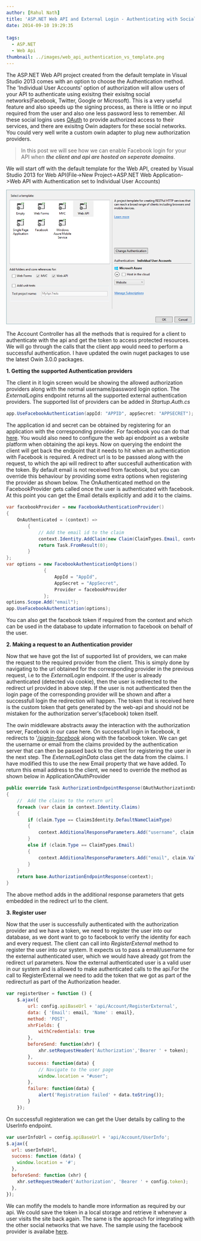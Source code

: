 ```yaml
---
author: [Rahul Nath]
title: 'ASP.NET Web API and External Login - Authenticating with Social Networks'
date: 2014-09-10 19:29:35
  
tags:
  - ASP.NET
  - Web Api
thumbnail: ../images/web_api_authentication_vs_template.png
---
```


The ASP.NET Web API project created from the default template in Visual Studio 2013 comes with an option to choose the Authentication method. The 'Individual User Accounts' option of authorization will allow users of your API to authenticate using exisitng their exisitng social networks(Facebook, Twitter, Google or Microsoft). This is a very useful feature and also speeds up the signing process, as there is little or no input required from the user and also one less password less to remember. All these social logins uses [OAuth](http://oauth.net/) to provide authorized access to their services, and there are exisitng Owin adapters for these social networks. You could very well write a custom owin adapter to plug new authorization providers.

> In this post we will see how we can enable Facebook login for your API when **_the client and api are hosted on seperate domains_**.

We will start off with the default template for the Web API, created by Visual Studio 2013 for Web API(File->New Project->ASP.NET Web Application->Web API with Authentication set to Individual User Accounts)

![Visual Studio 2013 Web Api Template](../images/web_api_authentication_vs_template.png)

The Account Controller has all the methods that is required for a client to authenticate with the api and get the token to access protected resources. We will go through the calls that the client app would need to perform a successful authentication. I have updated the owin nuget packages to use the latest Owin 3.0.0 packages.

**1. Getting the supported Authentication providers**

The client in it login screen would be showing the allowed authorization providers along with the normal username/password login option. The _ExternalLogins_ endpoint returns all the supported external authentication providers. The supported list of providers can be added in _Startup.Auth.cs_

```csharp
app.UseFacebookAuthentication(appId: "APPID", appSecret: "APPSECRET");
```

The application id and secret can be obtained by registering for an application with the corresponding provider. For facebook you can do that [here](https://developers.facebook.com/). You would also need to configure the web api endpoint as a website platform when obtaining the api keys. Now on querying the endoint the client will get back the endpoint that it needs to hit when an authentication with Facebook is required. A redirect url is to be passsed along with the request, to which the api will redirect to after succesfull authentication with the token. By default email is not received from facebook, but you can override this behaviour by providing some extra options when registering the provider as shown below. The OnAuthenticated method on the FacebookProvider gets called once the user is authenticated with facebook. At this point you can get the Email details explicitly and add it to the claims.

```csharp
var facebookProvider = new FacebookAuthenticationProvider()
{
    OnAuthenticated = (context) =>
        {
            // Add the email id to the claim
            context.Identity.AddClaim(new Claim(ClaimTypes.Email, context.Email));
            return Task.FromResult(0);
        }
};
var options = new FacebookAuthenticationOptions()
              {
                  AppId = "AppId",
                  AppSecret = "AppSecret",
                  Provider = facebookProvider
              };
options.Scope.Add("email");
app.UseFacebookAuthentication(options);
```

You can also get the facebook token if required from the context and which can be used in the database to update information to facebook on behalf of the user.

**2. Making a request to an Authentication provider**

Now that we have got the list of supported list of providers, we can make the request to the required provider from the client. This is simply done by navigating to the url obtained for the corresponding provider in the previous request, i.e to the _ExternalLogin_ endpoint. If the user is already authenticated (detected via cookie), then the user is redirected to the redirect url provided in above step. If the user is not authenticated then the login page of the corresponding provider will be shown and after a successfull login the redirection will happen. The token that is received here is the custom token that gets generated by the web-api and should not be mistaken for the authorization server's(facebook) token itself.

The owin middleware abstracts away the interaction with the authorization server, Facebook in our case here. On successfull login in facebook, it redirects to '_[/signin-facebook](https://katanaproject.codeplex.com/SourceControl/latest#src/Microsoft.Owin.Security.Facebook/FacebookAuthenticationOptions.cs)_ along with the facebook token. We can get the username or email from the claims provided by the authentication server that can then be passed back to the client for registering the user in the next step. The _ExternalLoginData_ class get the data from the claims. I have modified this to use the new Email property that we have added. To return this email address to the client, we need to override the method as shown below in ApplicationOAuthProvider

```csharp
public override Task AuthorizationEndpointResponse(OAuthAuthorizationEndpointResponseContext context)
{
    //  Add the claims to the return url
    foreach (var claim in context.Identity.Claims)
    {
        if (claim.Type == ClaimsIdentity.DefaultNameClaimType)
        {
            context.AdditionalResponseParameters.Add("username", claim.Value);
        }
        else if (claim.Type == ClaimTypes.Email)
        {
            context.AdditionalResponseParameters.Add("email", claim.Value);
        }
    }
    return base.AuthorizationEndpointResponse(context);
}
```

The above method adds in the additional response parameters that gets embedded in the redirect url to the client.

**3. Register user**

Now that the user is successfully authenticated with the authorization provider and we have a token, we need to register the user into our database, as we dont want to go to facebook to verify the identity for each and every request. The client can call into _RegisterExternal_ method to register the user into our system. It expects us to pass a email/username for the external authenticated user, which we would have already got from the redirect url parameters. Now the external authenticated user is a valid user in our system and is allowed to make authenticated calls to the api.For the call to RegisterExternal we need to add the token that we got as part of the redirecturl as part of the Authorization header.

```javascript
var registerUser = function () {
    $.ajax({
        url: config.apiBaseUrl + 'api/Account/RegisterExternal',
        data: { 'Email': email, 'Name' : email},
        method: 'POST',
        xhrFields: {
            withCredentials: true
        },
        beforeSend: function(xhr) {
            xhr.setRequestHeader('Authorization','Bearer ' + token);
        },
        success: function(data) {
            // Navigate to the user page
            window.location = "#user";
        },
        failure: function(data) {
            alert('Registration failed' + data.toString());
        }
    });
```

On successfull registeration we can get the User details by calling to the UserInfo endpoint.

```javascript
var userInfoUrl = config.apiBaseUrl + 'api/Account/UserInfo';
$.ajax({
  url: userInfoUrl,
  success: function (data) {
    window.location = '#';
  },
  beforeSend: function (xhr) {
    xhr.setRequestHeader('Authorization', 'Bearer ' + config.token);
  },
});
```

We can mofify the models to handle more information as required by our api. We could save the token in a local storage and retrieve it whenever a user visits the site back again. The same is the approach for integrating with the other social networks that we have. The sample using the facebook provider is availabe [here](https://github.com/rahulpnath/Blog/tree/master/WebApiAuthentication).
<a href="http://www.codeproject.com" style="display:none" rel="tag">CodeProject</a>
